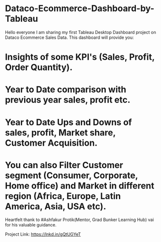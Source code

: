 # Dataco-Ecommerce-Dashboard-by-Tableau
Hello everyone I am sharing my first Tableau Desktop Dashboard project on Dataco Ecommerce Sales Data. This dashboard will provide you:
# Insights of some KPI's (Sales, Profit, Order Quantity).
# Year to Date comparison with previous year sales, profit etc.
# Year to Date Ups and Downs of sales, profit, Market share, Customer Acquisition.
# You can also Filter Customer segment (Consumer, Corporate, Home office) and Market in different region (Africa, Europe, Latin America, Asia, USA etc).

Heartfelt thank to #Ashfakur Protik(Mentor, Grad Bunker Learning Hub) vai for his valuable guidance.

Project Link: https://lnkd.in/gQtUGYeT
